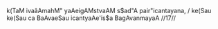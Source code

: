 k(TaM ivaâAmahM" yaAeigAMstvaAM s$ad"A pair"icantayana, /
ke(Sau ke(Sau ca BaAvaeSau icantyaAe'is$a BagAvanmayaA //17//